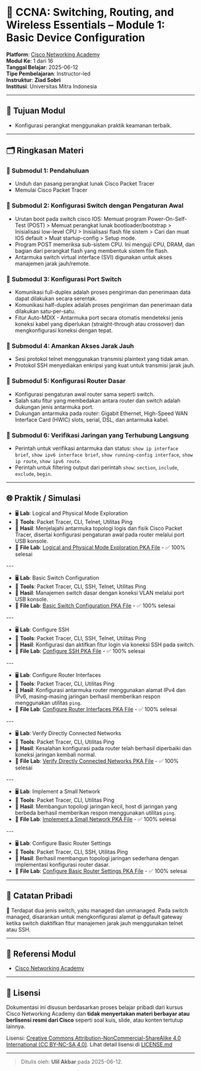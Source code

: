 # 📘 CCNA: Switching, Routing, and Wireless Essentials – Module 1: Basic Device Configuration

**Platform**: [Cisco Networking Academy](https://www.netacad.com)  
**Modul Ke**: 1 dari 16  
**Tanggal Belajar**: 2025-06-12  
**Tipe Pembelajaran**: Instructor-led  
**Instruktur**: **Ziad Sobri**  
**Institusi**: Universitas Mitra Indonesia

* * *

## 🎯 Tujuan Modul

- Konfigurasi perangkat menggunakan praktik keamanan terbaik.

* * *

## 🗂️ Ringkasan Materi

### 🔸 Submodul 1: Pendahuluan

- Unduh dan pasang perangkat lunak Cisco Packet Tracer
- Memulai Cisco Packet Tracer

### 🔸 Submodul 2: Konfigurasi Switch dengan Pengaturan Awal

- Urutan boot pada switch cisco IOS: Memuat program Power-On-Self-Test (POST) > Memuat perangkat lunak bootloader/bootstrap > Inisialisasi low-level CPU > Inisialisasi flash file sistem > Cari dan muat IOS default > Muat startup-config > Setup mode.
- Program POST memeriksa sub-sistem CPU. Ini menguji CPU, DRAM, dan bagian dari perangkat flash yang membentuk sistem file flash.
- Antarmuka switch virtual interface (SVI) digunakan untuk akses manajemen jarak jauh/remote.

### 🔸 Submodul 3: Konfigurasi Port Switch

- Komunikasi full-duplex adalah proses pengiriman dan penerimaan data dapat dilakukan secara serentak.
- Komunikasi half-duplex adalah proses pengiriman dan penerimaan data dilakukan satu-per-satu.
- Fitur Auto-MDIX - Antarmuka port secara otomatis mendeteksi jenis koneksi kabel yang diperlukan (straight-through atau crossover) dan mengkonfigurasi koneksi dengan tepat.

### 🔸 Submodul 4: Amankan Akses Jarak Jauh

- Sesi protokol telnet menggunakan transmisi plaintext yang tidak aman.
- Protokol SSH menyediakan enkripsi yang kuat untuk transmisi jarak jauh.

### 🔸 Submodul 5: Konfigurasi Router Dasar

- Konfigurasi pengaturan awal router sama seperti switch.
- Salah satu fitur yang membedakan antara router dan switch adalah dukungan jenis antarmuka port.
- Dukungan antarmuka pada router: Gigabit Ethernet, High-Speed WAN Interface Card (HWIC) slots, serial, DSL, dan antarmuka kabel.

### 🔸 Submodul 6: Verifikasi Jaringan yang Terhubung Langsung

- Perintah untuk verifikasi antarmuka dan status: `show ip interface brief`, `show ipv6 interface brief`, `show running-config interface`, `show ip route`, `show ipv6 route`.
- Perintah untuk filtering output dari perintah `show`: `section`, `include`, `exclude`, `begin`.

* * *

## 🌐 Praktik / Simulasi

- 🖥️ **Lab**: Logical and Physical Mode Exploration
- 🔧 **Tools**: Packet Tracer, CLI, Telnet, Utilitas Ping
- 🔄 **Hasil**: Menjelajahi antarmuka topologi logis dan fisik Cisco Packet Tracer, disertai konfigurasi pengaturan awal pada router melalui port USB konsole.
- 📁 **File Lab**: [Logical and Physical Mode Exploration PKA File](../labs/module-1/1.0.5-packet-tracer---logical-and-physical-mode-exploration.pka) - ✅ 100% selesai

\---

- 🖥️ **Lab**: Basic Switch Configuration
- 🔧 **Tools**: Packet Tracer, CLI, SSH, Telnet, Utilitas Ping
- 🔄 **Hasil**: Manajemen switch dasar dengan koneksi VLAN melalui port USB konsole.
- 📁 **File Lab**: [Basic Switch Configuration PKA File](../labs/module-1/1.1.7-packet-tracer---basic-switch-configuration---physical-mode.pka) - ✅ 100% selesai

\---

- 🖥️ **Lab**: Configure SSH
- 🔧 **Tools**: Packet Tracer, CLI, SSH, Telnet, Utilitas Ping
- 🔄 **Hasil**: Konfigurasi dan aktifkan fitur login via koneksi SSH pada switch.
- 📁 **File Lab**: [Configure SSH PKA File](../labs/module-1/1.3.6-packet-tracer---configure-ssh.pka) - ✅ 100% selesai

\---

- 🖥️ **Lab**: Configure Router Interfaces
- 🔧 **Tools**: Packet Tracer, CLI, Utilitas Ping
- 🔄 **Hasil**: Konfigurasi antarmuka router menggunakan alamat IPv4 dan IPv6, masing-masing jaringan berhasil memberikan respon menggunakan utilitas `ping`.
- 📁 **File Lab**: [Configure Router Interfaces PKA File](../labs/module-1/1.4.7-packet-tracer---configure-router-interfaces.pka) - ✅ 100% selesai

\---

- 🖥️ **Lab**: Verify Directly Connected Networks
- 🔧 **Tools**: Packet Tracer, CLI, Utilitas Ping
- 🔄 **Hasil**: Kesalahan konfigurasi pada router telah berhasil diperbaiki dan koneksi jaringan kembali normal.
- 📁 **File Lab**: [Verify Directly Connected Networks PKA File](../labs/module-1/1.5.10-packet-tracer---verify-directly-connected-networks.pka) - ✅ 100% selesai

\---

- 🖥️ **Lab**: Implement a Small Network
- 🔧 **Tools**: Packet Tracer, CLI, Utilitas Ping
- 🔄 **Hasil**: Membangun topologi jaringan kecil, host di jaringan yang berbeda berhasil memberikan respon menggunakan utilitas `ping`.
- 📁 **File Lab**: [Implement a Small Network PKA File](../labs/module-1/1.6.1-packet-tracer---implement-a-small-network.pka) - ✅ 100% selesai

\---

- 🖥️ **Lab**: Configure Basic Router Settings
- 🔧 **Tools**: Packet Tracer, CLI, SSH, Utilitas Ping
- 🔄 **Hasil**: Berhasil membangun topologi jaringan sederhana dengan implementasi konfigurasi router dasar.
- 📁 **File Lab**: [Configure Basic Router Settings PKA File](../labs/module-1/1.6.2-packet-tracer----configure-basic-router-settings---physical-mode.pka) - ✅ 100% selesai

* * *

## 🧠 Catatan Pribadi

💬 Terdapat dua jenis switch, yaitu managed dan unmanaged. Pada switch managed, disarankan untuk mengkonfigurasi alamat ip default gateway ketika switch diaktifkan fitur manajemen jarak jauh menggunakan telnet atau SSH.

* * *

## 📎 Referensi Modul
- [Cisco Networking Academy](https://www.netacad.com)  

* * *

## 📄 Lisensi

Dokumentasi ini disusun berdasarkan proses belajar pribadi dari kursus Cisco Networking Academy dan **tidak menyertakan materi berbayar atau berlisensi resmi dari Cisco** seperti soal kuis, slide, atau konten tertutup lainnya.

Lisensi: [Creative Commons Attribution-NonCommercial-ShareAlike 4.0 International (CC BY-NC-SA 4.0)](https://creativecommons.org/licenses/by-nc-sa/4.0/). Lihat detail lisensi di [LICENSE.md](./LICENSE.md)

* * *

> Ditulis oleh: **Ulil Akbar** pada 2025-06-12.